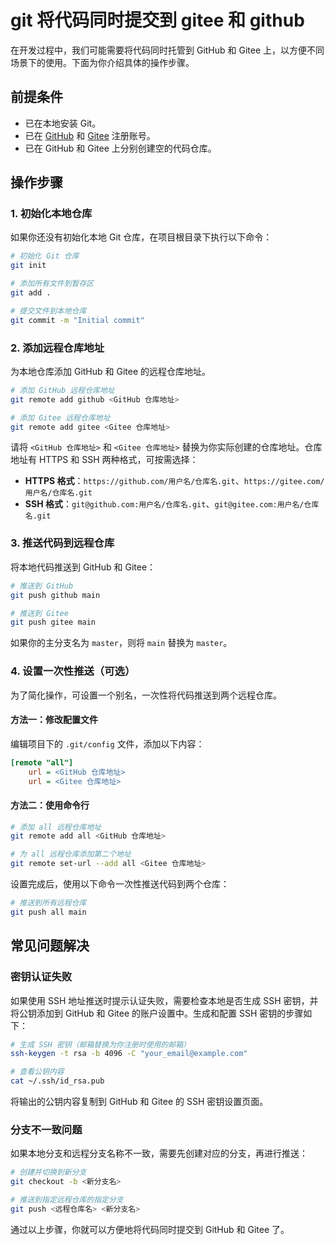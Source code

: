 # git 将代码同时提交到 gitee 和 github

在开发过程中，我们可能需要将代码同时托管到 GitHub 和 Gitee 上，以方便不同场景下的使用。下面为你介绍具体的操作步骤。

## 前提条件
- 已在本地安装 Git。
- 已在 [GitHub](https://github.com/) 和 [Gitee](https://gitee.com/) 注册账号。
- 已在 GitHub 和 Gitee 上分别创建空的代码仓库。

## 操作步骤
### 1. 初始化本地仓库
如果你还没有初始化本地 Git 仓库，在项目根目录下执行以下命令：
```bash
# 初始化 Git 仓库
git init

# 添加所有文件到暂存区
git add .

# 提交文件到本地仓库
git commit -m "Initial commit"
```

### 2. 添加远程仓库地址
为本地仓库添加 GitHub 和 Gitee 的远程仓库地址。
```bash
# 添加 GitHub 远程仓库地址
git remote add github <GitHub 仓库地址>

# 添加 Gitee 远程仓库地址
git remote add gitee <Gitee 仓库地址>
```
请将 `<GitHub 仓库地址>` 和 `<Gitee 仓库地址>` 替换为你实际创建的仓库地址。仓库地址有 HTTPS 和 SSH 两种格式，可按需选择：
- **HTTPS 格式**：`https://github.com/用户名/仓库名.git`、`https://gitee.com/用户名/仓库名.git`
- **SSH 格式**：`git@github.com:用户名/仓库名.git`、`git@gitee.com:用户名/仓库名.git`

### 3. 推送代码到远程仓库
将本地代码推送到 GitHub 和 Gitee：
```bash
# 推送到 GitHub
git push github main

# 推送到 Gitee
git push gitee main
```
如果你的主分支名为 `master`，则将 `main` 替换为 `master`。

### 4. 设置一次性推送（可选）
为了简化操作，可设置一个别名，一次性将代码推送到两个远程仓库。
#### 方法一：修改配置文件
编辑项目下的 `.git/config` 文件，添加以下内容：
```ini
[remote "all"]
    url = <GitHub 仓库地址>
    url = <Gitee 仓库地址>
```
#### 方法二：使用命令行
```bash
# 添加 all 远程仓库地址
git remote add all <GitHub 仓库地址>

# 为 all 远程仓库添加第二个地址
git remote set-url --add all <Gitee 仓库地址>
```
设置完成后，使用以下命令一次性推送代码到两个仓库：
```bash
# 推送到所有远程仓库
git push all main
```

## 常见问题解决
### 密钥认证失败
如果使用 SSH 地址推送时提示认证失败，需要检查本地是否生成 SSH 密钥，并将公钥添加到 GitHub 和 Gitee 的账户设置中。生成和配置 SSH 密钥的步骤如下：
```bash
# 生成 SSH 密钥（邮箱替换为你注册时使用的邮箱）
ssh-keygen -t rsa -b 4096 -C "your_email@example.com"

# 查看公钥内容
cat ~/.ssh/id_rsa.pub
```
将输出的公钥内容复制到 GitHub 和 Gitee 的 SSH 密钥设置页面。

### 分支不一致问题
如果本地分支和远程分支名称不一致，需要先创建对应的分支，再进行推送：
```bash
# 创建并切换到新分支
git checkout -b <新分支名>

# 推送到指定远程仓库的指定分支
git push <远程仓库名> <新分支名>
```

通过以上步骤，你就可以方便地将代码同时提交到 GitHub 和 Gitee 了。